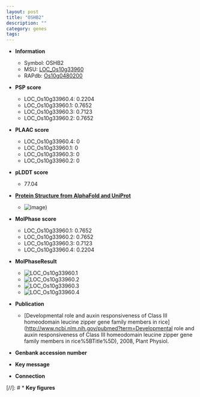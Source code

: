 ```yaml
---
layout: post
title: "OSHB2"
description: ""
category: genes
tags: 
---
```


* **Information**  
    + Symbol: OSHB2  
    + MSU: [LOC_Os10g33960](http://rice.plantbiology.msu.edu/cgi-bin/ORF_infopage.cgi?orf=LOC_Os10g33960)  
    + RAPdb: [Os10g0480200](http://rapdb.dna.affrc.go.jp/viewer/gbrowse_details/irgsp1?name=Os10g0480200)  

* **PSP score**  
    + LOC_Os10g33960.4: 0.2204 
    + LOC_Os10g33960.1: 0.7652 
    + LOC_Os10g33960.3: 0.7123 
    + LOC_Os10g33960.2: 0.7652 

* **PLAAC score**  
    + LOC_Os10g33960.4: 0 
    + LOC_Os10g33960.1: 0 
    + LOC_Os10g33960.3: 0 
    + LOC_Os10g33960.2: 0 

* **pLDDT score**
    + 77.04

* **[Protein Structure from AlphaFold and UniProt](https://www.uniprot.org/uniprotkb/Q9AV49/entry#structure)**
    + ![image](https://ricepsp.github.io/images/Q9/AF-Q9AV49-F1.png))

* **MolPhase score**
    + LOC_Os10g33960.1: 0.7652
    + LOC_Os10g33960.2: 0.7652
    + LOC_Os10g33960.3: 0.7123
    + LOC_Os10g33960.4: 0.2204

* **MolPhaseResult**
    + ![LOC_Os10g33960.1](https://ricepsp.github.io/pictures/LOC_Os10g/LOC_Os10g33960.1.png)
    + ![LOC_Os10g33960.2](https://ricepsp.github.io/pictures/LOC_Os10g/LOC_Os10g33960.2.png)
    + ![LOC_Os10g33960.3](https://ricepsp.github.io/pictures/LOC_Os10g/LOC_Os10g33960.3.png)
    + ![LOC_Os10g33960.4](https://ricepsp.github.io/pictures/LOC_Os10g/LOC_Os10g33960.4.png)

* **Publication**  
    + [Developmental role and auxin responsiveness of Class III homeodomain leucine zipper gene family members in rice](http://www.ncbi.nlm.nih.gov/pubmed?term=Developmental role and auxin responsiveness of Class III homeodomain leucine zipper gene family members in rice%5BTitle%5D), 2008, Plant Physiol.

* **Genbank accession number**  

* **Key message**  

* **Connection**  

[//]: # * **Key figures**  


